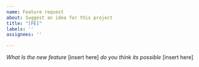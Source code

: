 ```yaml
---
name: Feature request
about: Suggest an idea for this project
title: "[FE]"
labels: ''
assignees: ''

---
```


*What Is the new feature*
[insert here]
*do you think its possible*
[insert here]
